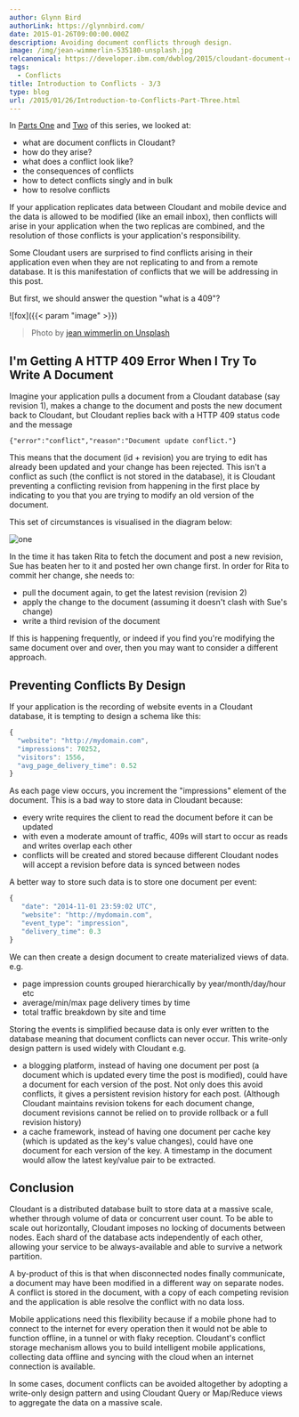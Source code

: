 ```yaml
---
author: Glynn Bird
authorLink: https://glynnbird.com/
date: 2015-01-26T09:00:00.000Z
description: Avoiding document conflicts through design.
image: /img/jean-wimmerlin-535180-unsplash.jpg
relcanonical: https://developer.ibm.com/dwblog/2015/cloudant-document-conflicts-three/
tags:
  - Conflicts
title: Introduction to Conflicts - 3/3
type: blog
url: /2015/01/26/Introduction-to-Conflicts-Part-Three.html
---
```



In [Parts One]('2015/01/12/Introduction-to-Conflicts-Part-One.html') and [Two]('2015/01/20/Introduction-to-Conflicts-Part-Two.html') of this series, we looked at:

- what are document conflicts in Cloudant?
- how do they arise?
- what does a conflict look like?
- the consequences of conflicts
- how to detect conflicts singly and in bulk
- how to resolve conflicts

If your application replicates data between Cloudant and mobile device and the data is allowed to be modified (like an email inbox), then conflicts will arise in your application when the two replicas are combined, and the resolution of those conflicts is your application's responsibility.

Some Cloudant users are surprised to find conflicts arising in their application even when they are not replicating to and from a remote database. It is this manifestation of conflicts that we will be addressing in this post.

But first, we should answer the question "what is a 409"?

![fox]({{< param "image" >}})
> Photo by [jean wimmerlin on Unsplash](https://unsplash.com/photos/e1daGOrmkIk)


## I'm Getting A HTTP 409 Error When I Try To Write A Document

Imagine your application pulls a document from a Cloudant database (say revision 1), makes a change to the document and posts the new document back to Cloudant, but Cloudant replies back with a HTTP 409 status code and the message

```
{"error":"conflict","reason":"Document update conflict."}
```

This means that the document (id + revision) you are trying to edit has already been updated and your change has been rejected. This isn't a conflict as such (the conflict is not stored in the database), it is Cloudant preventing a conflicting revision from happening in the first place by indicating to you that you are trying to modify an old version of the document.

This set of circumstances is visualised in the diagram below:

![one](/img/Conflicts-Part-Three-Preventing-conflicts.png)

In the time it has taken Rita to fetch the document and post a new revision, Sue has beaten her to it and posted her own change first. In order for Rita to commit her change, she needs to:

- pull the document again, to get the latest revision (revision 2)
- apply the change to the document (assuming it doesn't clash with Sue's change)
- write a third revision of the document

If this is happening frequently, or indeed if you find you're modifying the same document over and over, then you may want to consider a different approach.

## Preventing Conflicts By Design

If your application is the recording of website events in a Cloudant database, it is tempting to design a schema like this:

```js
{
  "website": "http://mydomain.com",
  "impressions": 70252,
  "visitors": 1556,
  "avg_page_delivery_time": 0.52
}
```

As each page view occurs, you increment the "impressions" element of the document. This is a bad way to store data in Cloudant because:

- every write requires the client to read the document before it can be updated
- with even a moderate amount of traffic, 409s will start to occur as reads and writes overlap each other
- conflicts will be created and stored because different Cloudant nodes will accept a revision before data is synced between nodes

A better way to store such data is to store one document per event:

```js
{
   "date": "2014-11-01 23:59:02 UTC",
   "website": "http://mydomain.com",
   "event_type": "impression",
   "delivery_time": 0.3
}
```

We can then create a design document to create materialized views of data. e.g.

- page impression counts grouped hierarchically by year/month/day/hour etc
- average/min/max page delivery times by time
- total traffic breakdown by site and time

Storing the events is simplified because data is only ever written to the database meaning that document conflicts can never occur. This write-only design pattern is used widely with Cloudant e.g.

- a blogging platform, instead of having one document per post (a document which is updated every time the post is modified), could have a document for each version of the post. Not only does this avoid conflicts, it gives a persistent revision history for each post. (Although Cloudant maintains revision tokens for each document change, document revisions cannot be relied on to provide rollback or a full revision history)
- a cache framework, instead of having one document per cache key (which is updated as the key's value changes), could have one document for each version of the key. A timestamp in the document would allow the latest key/value pair to be extracted.

## Conclusion

Cloudant is a distributed database built to store data at a massive scale, whether through volume of data or concurrent user count. To be able to scale out horizontally, Cloudant imposes no locking of documents between nodes. Each shard of the database acts independently of each other, allowing your service to be always-available and able to survive a network partition.

A by-product of this is that when disconnected nodes finally communicate, a document may have been modified in a different way on separate nodes. A conflict is stored in the document, with a copy of each competing revision and the application is able resolve the conflict with no data loss.

Mobile applications need this flexibility because if a mobile phone had to connect to the internet for every operation then it would not be able to function offline, in a tunnel or with flaky reception. Cloudant's conflict storage mechanism allows you to build intelligent mobile applications, collecting data offline and syncing with the cloud when an internet connection is available.

In some cases, document conflicts can be avoided altogether by adopting a write-only design pattern and using Cloudant Query or Map/Reduce views to aggregate the data on a massive scale.